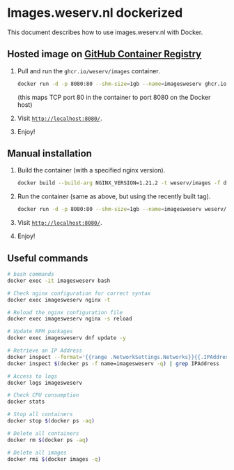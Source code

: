 # Images.weserv.nl dockerized

This document describes how to use images.weserv.nl with Docker.

## Hosted image on [GitHub Container Registry](https://github.com/orgs/weserv/packages/container/package/images)

1. Pull and run the `ghcr.io/weserv/images` container.
   ```bash
   docker run -d -p 8080:80 --shm-size=1gb --name=imagesweserv ghcr.io/weserv/images:5.x
   ```
   (this maps TCP port 80 in the container to port 8080 on the Docker host)

2. Visit [`http://localhost:8080/`](http://localhost:8080/).

3. Enjoy!

## Manual installation

1. Build the container (with a specified nginx version).
   ```bash
   docker build --build-arg NGINX_VERSION=1.21.2 -t weserv/images -f docker/Dockerfile .
   ```

2. Run the container (same as above, but using the recently built tag).
   ```bash
   docker run -d -p 8080:80 --shm-size=1gb --name=imagesweserv weserv/images
   ```

3. Visit [`http://localhost:8080/`](http://localhost:8080/).

4. Enjoy!

## Useful commands

```bash
# bash commands
docker exec -it imagesweserv bash

# Check nginx configuration for correct syntax
docker exec imagesweserv nginx -t

# Reload the nginx configuration file
docker exec imagesweserv nginx -s reload

# Update RPM packages
docker exec imagesweserv dnf update -y

# Retrieve an IP Address
docker inspect --format='{{range .NetworkSettings.Networks}}{{.IPAddress}}{{end}}' $(docker ps -f name=imagesweserv -q)
docker inspect $(docker ps -f name=imagesweserv -q) | grep IPAddress

# Access to logs
docker logs imagesweserv

# Check CPU consumption
docker stats

# Stop all containers
docker stop $(docker ps -aq)

# Delete all containers
docker rm $(docker ps -aq)

# Delete all images
docker rmi $(docker images -q)
```
